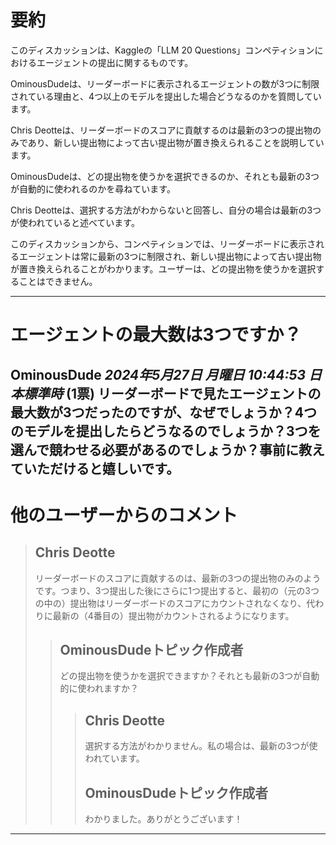 # 要約 
このディスカッションは、Kaggleの「LLM 20 Questions」コンペティションにおけるエージェントの提出に関するものです。

OminousDudeは、リーダーボードに表示されるエージェントの数が3つに制限されている理由と、4つ以上のモデルを提出した場合どうなるのかを質問しています。

Chris Deotteは、リーダーボードのスコアに貢献するのは最新の3つの提出物のみであり、新しい提出物によって古い提出物が置き換えられることを説明しています。

OminousDudeは、どの提出物を使うかを選択できるのか、それとも最新の3つが自動的に使われるのかを尋ねています。

Chris Deotteは、選択する方法がわからないと回答し、自分の場合は最新の3つが使われていると述べています。

このディスカッションから、コンペティションでは、リーダーボードに表示されるエージェントは常に最新の3つに制限され、新しい提出物によって古い提出物が置き換えられることがわかります。ユーザーは、どの提出物を使うかを選択することはできません。


---
# エージェントの最大数は3つですか？
**OminousDude** *2024年5月27日 月曜日 10:44:53 日本標準時* (1票)
リーダーボードで見たエージェントの最大数が3つだったのですが、なぜでしょうか？4つのモデルを提出したらどうなるのでしょうか？3つを選んで競わせる必要があるのでしょうか？事前に教えていただけると嬉しいです。
---
# 他のユーザーからのコメント
> ## Chris Deotte
> 
> リーダーボードのスコアに貢献するのは、最新の3つの提出物のみのようです。つまり、3つ提出した後にさらに1つ提出すると、最初の（元の3つの中の）提出物はリーダーボードのスコアにカウントされなくなり、代わりに最新の（4番目の）提出物がカウントされるようになります。
> 
> 
> 
> > ## OminousDudeトピック作成者
> > 
> > どの提出物を使うかを選択できますか？それとも最新の3つが自動的に使われますか？
> > 
> > 
> > 
> > > ## Chris Deotte
> > > 
> > > 選択する方法がわかりません。私の場合は、最新の3つが使われています。
> > > 
> > > 
> > > 
> > > ## OminousDudeトピック作成者
> > > 
> > > わかりました。ありがとうございます！
> > > 
> > > 
> > > 
---

